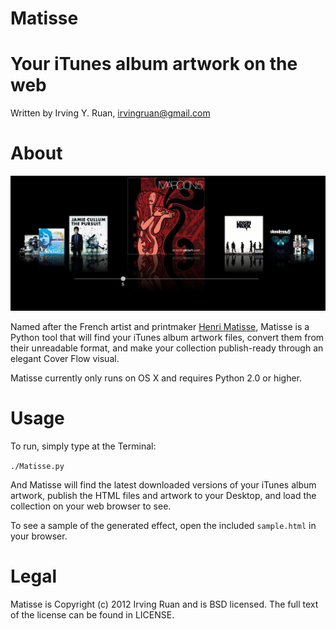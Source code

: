 Matisse
=====

Your iTunes album artwork on the web
=====

Written by Irving Y. Ruan, <irvingruan@gmail.com>

About
=====

![Sample Output](https://github.com/irvingruan/Matisse/raw/master/SampleCoverFlow.png)


Named after the French artist and printmaker [Henri Matisse](http://en.wikipedia.org/wiki/Henri_Matisse), Matisse is a Python tool that will find your iTunes album artwork files, convert them from their unreadable format, and make your collection publish-ready through an elegant Cover Flow visual.

Matisse currently only runs on OS X and requires Python 2.0 or higher.

Usage
=====
To run, simply type at the Terminal:

`./Matisse.py`

And Matisse will find the latest downloaded versions of your iTunes album artwork, publish the HTML files and artwork to your Desktop, and load the collection on your web browser to see.

To see a sample of the generated effect, open the included `sample.html` in your browser.

Legal
=====
Matisse is Copyright (c) 2012 Irving Ruan and is BSD licensed. The full text of the license can be found in LICENSE.